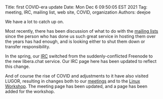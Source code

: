 Title: first COVID-era update
Date: Mon Dec  6 09:50:05 EST 2021
Tag: meeting, IRC, mailing list, web site, COVID, organization
Authors: deejoe

We have a lot to catch up on.

Most recently, there has been discussion of what to do with the [mailing lists]({filename}pages/maillist.rst) since the person who has done us such great service in hosting them over the years has had enough, and is looking either to shut them down or transfer responsibility.

In the spring, our [IRC]({filename}pages/irc.rst) switched from the suddenly-conflicted Freenode to the new libera.chat service. Our IRC page here has been updated to reflect this change.

And of course the rise of COVID and adjustments to it have also visited LUGOR, resulting in changes both to our [meetings]({filename}pages/meetings.rst) and to the [Linux Workshop]({filename}pages/workshop.rst). The meeting page has been updated, and a page has been added for the workshop.





